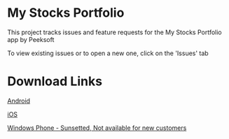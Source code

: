 # My Stocks Portfolio

This project tracks issues and feature requests for the My Stocks Portfolio app by Peeksoft

To view existing issues or to open a new one, click on the 'Issues' tab

# Download Links

[Android](https://play.google.com/store/apps/details?id=co.peeksoft.stocks)

[iOS](https://itunes.apple.com/us/app/stocks-widget-and-portfolio/id923544282?mt=8)

[Windows Phone - Sunsetted, Not available for new customers](https://www.microsoft.com/en-us/p/my-stocks-portfolio/9wzdncrfhvr3)
